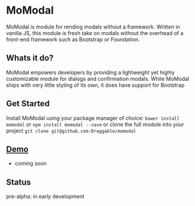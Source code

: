 # MoModal

MoModal is module for rending modals without a framework. Written in vanilla JS, this module is fresh take on modals without the overhead of a front-end framework such as Bootstrap or Foundation.

## Whats it do?
MoModal empowers developers by providing a lightweight yet highly customizable module for dialogs and confirmation modals. While MoModal ships with very little styling of its own, it does have support for Bootstrap

## Get Started
Install MoModal using your package manager of choice:
`bower install momodal` or `npm install momodal --save`
or clone the full module into your project
`git clone git@github.com:Draggable/momodal`

## [Demo](#)
- coming soon


## Status
pre-alpha: in early development
